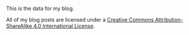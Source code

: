 This is the data for my blog.

All of my blog posts are licensed under a [Creative Commons Attribution-ShareAlike 4.0 International License](http://creativecommons.org/licenses/by-sa/4.0/).

